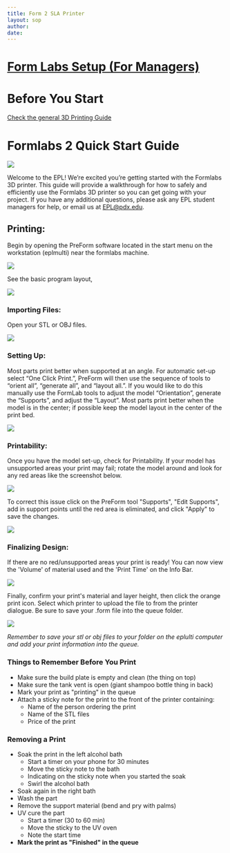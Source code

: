 ```yaml
---
title: Form 2 SLA Printer
layout: sop
author: 
date: 
---
```


# [Form Labs Setup (For Managers)](Formlabs2QuickStartGuide)

# Before You Start
[Check the general 3D Printing Guide](/doc/equip/printer/3D-Printing-Checklist)

# Formlabs 2 Quick Start Guide 

![](img/Cover_image.PNG)

Welcome to the EPL! We’re excited you’re getting started with
the Formlabs 3D printer. This guide will provide a walkthrough
for how to safely and efficiently use the Formlabs 3D printer so
you can get going with your project. If you have any additional
questions, please ask any EPL student managers for help, or
email us at EPL@pdx.edu.

## Printing:

Begin by opening the PreForm software located in the start menu on the workstation (eplmulti) near the formlabs machine. 

![](img/Preform_Open.png)


See the basic program layout,


![](img/image29.jpg)

### Importing Files:

Open your STL or OBJ files. 


![](img/Preform_Import.png)


### Setting Up:

Most parts print better when supported at an angle. For automatic set-up select “One Click Print.”, PreForm will then use the sequence of tools to “orient all”, “generate all”, and “layout all.”. If you would like to do this manually use the FormLab tools to adjust the model “Orientation”, generate the “Supports”, and adjust the “Layout”. Most parts print better when the model is in the center; if possible keep the model layout in the center of the print bed.


![](img/Preform_OneClickPrint.png)


### Printability:

Once you have the model set-up, check for Printability. If your model has unsupported areas your print may fail; rotate the model around and look for any red areas like the screenshot below.  


![](img/Preform_SupportError.png)


To correct this issue click on the PreForm tool "Supports", "Edit Supports", add in support points until the red area is eliminated, and click "Apply" to save the changes.


![](img/Preform_EditSupport.png)


### Finalizing Design:

If there are no red/unsupported areas your print is ready! You can now view the 'Volume' of material used and the 'Print Time' on the Info Bar.


![](img/Preform_Ready.png)


Finally, confirm your print's material and layer height, then click the orange print icon. Select which printer to upload the file to from the printer dialogue. Be sure to save your .form file into the queue folder.


![](img/Preform_Print.png)

*Remember to save your stl or obj files to your folder on the eplulti computer and add your print information into the queue.*

### Things to Remember Before You Print

- Make sure the build plate is empty and clean (the thing on top)
- Make sure the tank vent is open (giant shampoo bottle thing in back)
- Mark your print as "printing" in the queue
- Attach a sticky note for the print to the front of the printer containing:
    - Name of the person ordering the print
    - Name of the STL files
    - Price of the print

### Removing a Print

- Soak the print in the left alcohol bath
	- Start a timer on your phone for 30 minutes
	- Move the sticky note to the bath
	- Indicating on the sticky note when you started the soak 
	- Swirl the alcohol bath
- Soak again in the right bath
- Wash the part
- Remove the support material (bend and pry with palms)
- UV cure the part
	- Start a timer (30 to 60 min)
	- Move the sticky to the UV oven
	- Note the start time
- __Mark the print as "Finished" in the queue__
